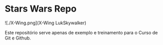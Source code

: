 # Stars Wars Repo

![./X-Wing.png](X-Wing LukSkywalker)

Este repositório serve apenas de exemplo e treinamento para o Curso de Git e Github.
